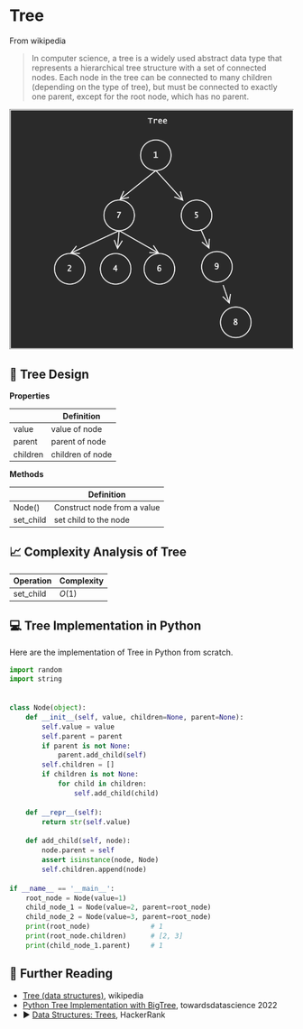 # Tree

From wikipedia

> In computer science, a tree is a widely used abstract data type that represents a hierarchical tree structure with a set of connected nodes. Each node in the tree can be connected to many children (depending on the type of tree), but must be connected to exactly one parent, except for the root node, which has no parent.

![](../abstract/data-structures/tree.png)


## 🎨 Tree Design

**Properties**

|          | Definition       |
| -------- | ---------------- |
| value    | value of node    |
| parent   | parent of node   |
| children | children of node |

**Methods**

|           | Definition                  |
| --------- | --------------------------- |
| Node()    | Construct node from a value |
| set_child | set child to the node       |


## 📈 Complexity Analysis of Tree

| Operation | Complexity |
| --------- | ---------- |
| set_child | $O(1)$     |

## 💻 Tree Implementation in Python

Here are the implementation of Tree in Python from scratch.

```python
import random
import string


class Node(object):
    def __init__(self, value, children=None, parent=None):
        self.value = value
        self.parent = parent
        if parent is not None:
            parent.add_child(self)
        self.children = []
        if children is not None:
            for child in children:
                self.add_child(child)

    def __repr__(self):
        return str(self.value)

    def add_child(self, node):
        node.parent = self
        assert isinstance(node, Node)
        self.children.append(node)

if __name__ == '__main__':
    root_node = Node(value=1)
    child_node_1 = Node(value=2, parent=root_node)
    child_node_2 = Node(value=3, parent=root_node)
    print(root_node)               # 1
    print(root_node.children)      # [2, 3]
    print(child_node_1.parent)     # 1
```


## 🔗 Further Reading

* [Tree (data structures)](https://en.wikipedia.org/wiki/Tree_(data_structure)), wikipedia
* [Python Tree Implementation with BigTree](https://towardsdatascience.com/python-tree-implementation-with-bigtree-13cdabd77adc), towardsdatascience 2022
* ▶️ [Data Structures: Trees](https://www.youtube.com/watch?v=oSWTXtMglKE), HackerRank
